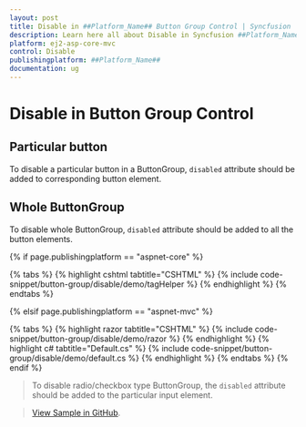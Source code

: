 ```yaml
---
layout: post
title: Disable in ##Platform_Name## Button Group Control | Syncfusion
description: Learn here all about Disable in Syncfusion ##Platform_Name## Button Group control of Syncfusion Essential JS 2 and more.
platform: ej2-asp-core-mvc
control: Disable
publishingplatform: ##Platform_Name##
documentation: ug
---
```



# Disable in Button Group Control

## Particular button

To disable a particular button in a ButtonGroup, `disabled` attribute should be added to corresponding button element.

## Whole ButtonGroup

To disable whole ButtonGroup, `disabled` attribute should be added to all the button elements.

{% if page.publishingplatform == "aspnet-core" %}

{% tabs %}
{% highlight cshtml tabtitle="CSHTML" %}
{% include code-snippet/button-group/disable/demo/tagHelper %}
{% endhighlight %}
{% endtabs %}

{% elsif page.publishingplatform == "aspnet-mvc" %}

{% tabs %}
{% highlight razor tabtitle="CSHTML" %}
{% include code-snippet/button-group/disable/demo/razor %}
{% endhighlight %}
{% highlight c# tabtitle="Default.cs" %}
{% include code-snippet/button-group/disable/demo/default.cs %}
{% endhighlight %}
{% endtabs %}
{% endif %}

> To disable radio/checkbox type ButtonGroup, the `disabled` attribute should be added to the particular input element.

> [View Sample in GitHub](https://github.com/SyncfusionExamples/ASP-NET-Core-UG-Examples/tree/main/ButtonGroup/ButtonGroupHowToSample).
